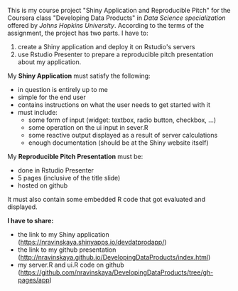 This is my course project "Shiny Application and Reproducible Pitch" for the Coursera class "Developing Data Products" in *Data Science specialization* offered by *Johns Hopkins University*. According to the terms of the assignment, the project has two parts. I have to:  
1. create a Shiny application and deploy it on Rstudio's servers 
2. use Rstudio Presenter to prepare a reproducible pitch presentation about my application.

My **Shiny Application** must satisfy the following:
- in question is entirely up to me
- simple for the end user
- contains instructions on what the user needs to get started with it
- must include:
	- some form of input (widget: textbox, radio button, checkbox, ...)
	- some operation on the ui input in sever.R
	- some reactive output displayed as a result of server calculations
	- enough documentation (should be at the Shiny website itself)  

My **Reproducible Pitch Presentation** must be:
- done in Rstudio Presenter
- 5 pages (inclusive of the title slide)
- hosted on github  

It must also contain some embedded R code that got evaluated and displayed.

**I have to share:** 
- the link to my Shiny application (https://nravinskaya.shinyapps.io/devdatprodapp/)
- the link to my github presentation (http://nravinskaya.github.io/DevelopingDataProducts/index.html)
- my server.R and ui.R code on github (https://github.com/nravinskaya/DevelopingDataProducts/tree/gh-pages/app)
